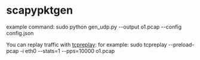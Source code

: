 # scapypktgen
example command:
sudo python gen\_udp.py --output o1.pcap --config config.json


You can replay traffic with [tcpreplay](http://tcpreplay.synfin.net/tcpreplay.html):
for example:
sudo tcpreplay  --preload-pcap -i eth0 --stats=1 --pps=10000 o1.pcap
